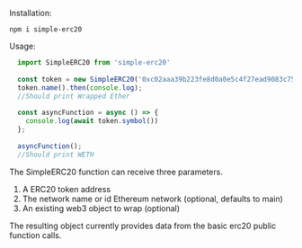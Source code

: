 Installation:

`npm i simple-erc20`

Usage: 

```javascript
  import SimpleERC20 from 'simple-erc20'
  
  const token = new SimpleERC20('0xc02aaa39b223fe8d0a0e5c4f27ead9083c756cc2');
  token.name().then(console.log);
  //Should print Wrapped Ether
  
  const asyncFunction = async () => {
    console.log(await token.symbol())
  };
  
  asyncFunction();
  //Should print WETH
```

The SimpleERC20 function can receive three parameters. 
1. A ERC20 token address
1. The network name or id Ethereum network (optional, defaults to main)
1. An existing web3 object to wrap (optional)

The resulting object currently provides data from the basic erc20 public function calls.
